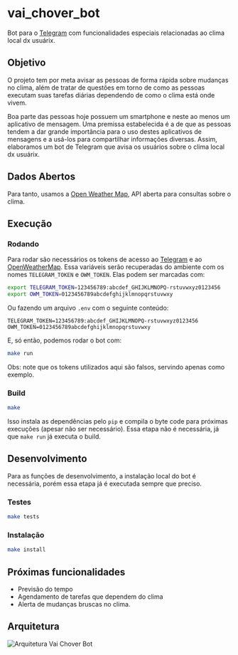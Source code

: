 # vai_chover_bot

Bot para o [Telegram](https://telegram.org/) com funcionalidades especiais relacionadas ao clima local dx usuárix.

## Objetivo

O projeto tem por meta avisar as pessoas de forma rápida sobre mudanças no clima, além de tratar de questões em torno de como as pessoas executam suas tarefas diárias dependendo de como o clima está onde vivem.

Boa parte das pessoas hoje possuem um smartphone e neste ao menos um aplicativo de mensagem. Uma premissa estabelecida é a de que as pessoas tendem a dar grande importância para o uso destes aplicativos de mensagens e a usá-los para compartilhar informações diversas. Assim, elaboramos um bot de Telegram que avisa os usuários sobre o clima local dx usuárix.

## Dados Abertos

Para tanto, usamos a [Open Weather Map](https://openweathermap.org/), API aberta para consultas sobre o clima.

## Execução

### Rodando

Para rodar são necessários os tokens de acesso ao [Telegram](https://core.telegram.org/bots) e ao [OpenWeatherMap](https://openweathermap.org/api). Essa variáveis serão recuperadas do ambiente com os nomes `TELEGRAM_TOKEN` e `OWM_TOKEN`. Elas podem ser marcadas com:

```bash
export TELEGRAM_TOKEN=123456789:abcdef_GHIJKLMNOPQ-rstuvwxyz0123456
export OWM_TOKEN=0123456789abcdefghijklmnopqrstuvwxy
```

Ou fazendo um arquivo `.env` com o seguinte conteúdo:

```dotenv
TELEGRAM_TOKEN=123456789:abcdef_GHIJKLMNOPQ-rstuvwxyz0123456
OWM_TOKEN=0123456789abcdefghijklmnopqrstuvwxy
```

E, só então, podemos rodar o bot com:

```bash
make run
```

Obs: note que os tokens utilizados aqui são falsos, servindo apenas como exemplo.

### Build

```bash
make
```

Isso instala as dependências pelo `pip` e compila o byte code para próximas execuções (apesar não ser necessário). Essa etapa não é necessária, já que `make run` já executa o build.

## Desenvolvimento

Para as funções de desenvolvimento, a instalação local do bot é necessária, porém essa etapa já é executada sempre que preciso.

### Testes

```bash
make tests
```

### Instalação

```bash
make install
```

## Próximas funcionalidades

- Previsão do tempo
- Agendamento de tarefas que dependem do clima
- Alerta de mudanças bruscas no clima.

## Arquitetura
![Arquitetura Vai Chover Bot](https://i.imgur.com/qM6FvJC.png)